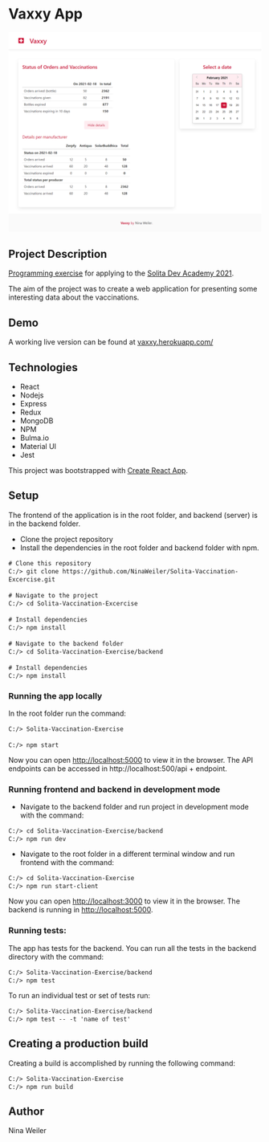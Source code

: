 # Vaxxy App
![Screenshot](./images/vaxxy.png)

## Project Description
[Programming exercise](https://github.com/solita/vaccine-exercise-2021) for applying to the [Solita Dev Academy 2021](https://www.solita.fi/positions/akatemiasta-nostetta-devaajan-uralle-4447301003/).

The aim of the project was to create a web application for presenting some interesting data about the vaccinations. 

## Demo
A working live version can be found at [vaxxy.herokuapp.com/](https://vaxxy.herokuapp.com/)

## Technologies
* React
* Nodejs
* Express
* Redux
* MongoDB
* NPM 
* Bulma.io
* Material UI
* Jest

This project was bootstrapped with [Create React App](https://github.com/facebook/create-react-app).

## Setup
The frontend of the application is in the root folder, and backend (server) is in the backend folder.
* Clone the project repository
* Install the dependencies in the root folder and backend folder with npm. 
```
# Clone this repository
C:/> git clone https://github.com/NinaWeiler/Solita-Vaccination-Excercise.git

# Navigate to the project
C:/> cd Solita-Vaccination-Excercise

# Install dependencies 
C:/> npm install

# Navigate to the backend folder
C:/> cd Solita-Vaccination-Exercise/backend

# Install dependencies 
C:/> npm install
```

### Running the app locally
In the root folder run the command: 
```
C:/> Solita-Vaccination-Exercise

C:/> npm start
```
Now you can open [http://localhost:5000](http://localhost:5000) to view it in the browser. The API endpoints can be accessed in http://localhost:500/api + endpoint. 

### Running frontend and backend in development mode
* Navigate to the backend folder and run project in development mode with the command:
```
C:/> cd Solita-Vaccination-Exercise/backend
C:/> npm run dev
```
* Navigate to the root folder in a different terminal window and run frontend with the command:
```
C:/> cd Solita-Vaccination-Exercise
C:/> npm run start-client
```
Now you can open [http://localhost:3000](http://localhost:3000) to view it in the browser. The backend is running in [http://localhost:5000](http://localhost:3000). 

### Running tests:
The app has tests for the backend. You can run all the tests in the backend directory with the command:
```
C:/> Solita-Vaccination-Exercise/backend
C:/> npm test
```
To run an individual test or set of tests run:
```
C:/> Solita-Vaccination-Exercise/backend
C:/> npm test -- -t 'name of test'
```

## Creating a production build
Creating a build is accomplished by running the following command: 
```
C:/> Solita-Vaccination-Exercise
C:/> npm run build
```

## Author
Nina Weiler